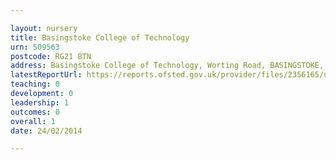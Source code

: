 ```yaml
---

layout: nursery
title: Basingstoke College of Technology
urn: 509563
postcode: RG21 8TN
address: Basingstoke College of Technology, Worting Road, BASINGSTOKE, Hampshire, RG21 8TN
latestReportUrl: https://reports.ofsted.gov.uk/provider/files/2356165/urn/509563.pdf
teaching: 0
development: 0
leadership: 1
outcomes: 0
overall: 1
date: 24/02/2014

---
```

